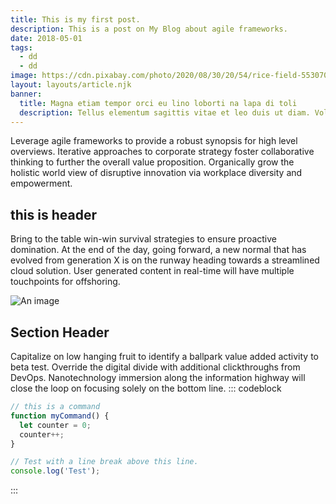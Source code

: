 ```yaml
---
title: This is my first post.
description: This is a post on My Blog about agile frameworks.
date: 2018-05-01
tags:
  - dd
  - dd
image: https://cdn.pixabay.com/photo/2020/08/30/20/54/rice-field-5530707_1280.jpg
layout: layouts/article.njk
banner:
  title: Magna etiam tempor orci eu lino loborti na lapa di toli
  description: Tellus elementum sagittis vitae et leo duis ut diam. Volutpat maecenas volutpat blandit aliquam etiam erat velit scelerisque in. Pellentesque diam volutpat commodo sed egestas egestas fringilla phasellus faucibus.
---
```


Leverage agile frameworks to provide a robust synopsis for high level overviews. Iterative approaches to corporate strategy foster collaborative thinking to further the overall value proposition. Organically grow the holistic world view of disruptive innovation via workplace diversity and empowerment.

## this is header

Bring to the table win-win survival strategies to ensure proactive domination. At the end of the day, going forward, a new normal that has evolved from generation X is on the runway heading towards a streamlined cloud solution. User generated content in real-time will have multiple touchpoints for offshoring.

![An image](https://source.unsplash.com/random/720)

## Section Header

Capitalize on low hanging fruit to identify a ballpark value added activity to beta test. Override the digital divide with additional clickthroughs from DevOps. Nanotechnology immersion along the information highway will close the loop on focusing solely on the bottom line.
::: codeblock

```js
// this is a command
function myCommand() {
  let counter = 0;
  counter++;
}

// Test with a line break above this line.
console.log('Test');
```

:::

